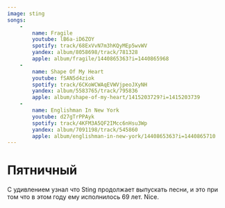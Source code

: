 ```yaml
---
image: sting
songs:
    -
        name: Fragile
        youtube: lB6a-iD6ZOY
        spotify: track/68ExVvN7m3hKQyMEp5wvWV
        yandex: album/8058698/track/781328
        apple: album/fragile/1440865363?i=1440865968
    -
        name: Shape Of My Heart
        youtube: fSAN5d4ziok
        spotify: track/6CKoWCWAqEVWVjpeoJXyNH
        yandex: album/5583765/track/795836
        apple: album/shape-of-my-heart/1415203729?i=1415203739
    -
        name: Englishman In New York
        youtube: d27gTrPPAyk
        spotify: track/4KFM3A5QF2IMcc6nHsu3Wp
        yandex: album/7091198/track/545860
        apple: album/englishman-in-new-york/1440865363?i=1440865710
---
```

# Пятничный

С удивлением узнал что Sting продолжает выпускать песни, и это при том что в этом году ему
исполнилось 69 лет. Nice.